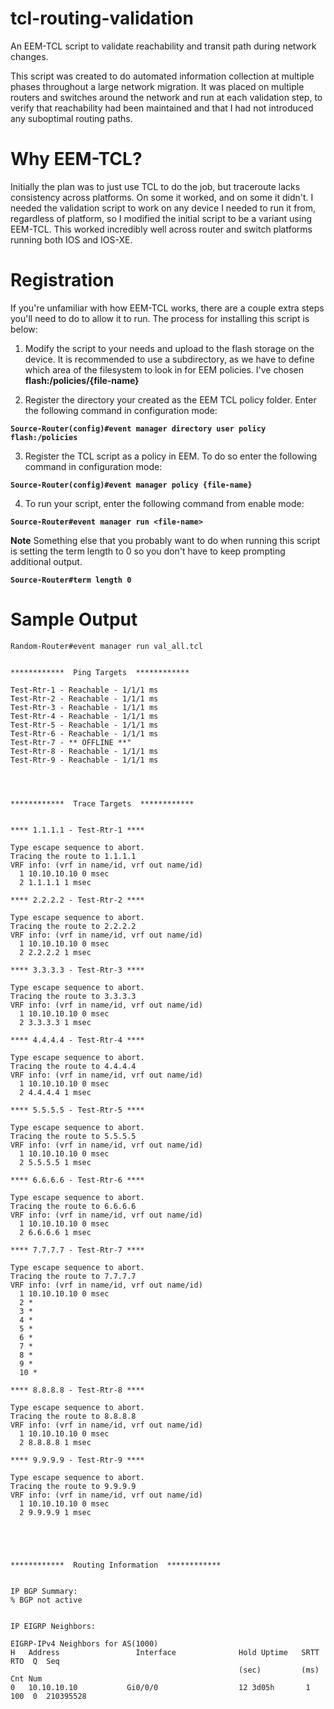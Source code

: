 # tcl-routing-validation
An EEM-TCL script to validate reachability and transit path during network changes.

This script was created to do automated information collection at multiple phases throughout a large network migration. It was placed on multiple routers and switches around the network and run at each validation step, to verify that reachability had been maintained and that I had not introduced any suboptimal routing paths.

# Why EEM-TCL?
Initially the plan was to just use TCL to do the job, but traceroute lacks consistency across platforms.  On some it worked, and on some it didn't. I needed the validation script to work on any device I needed to run it from, regardless of platform, so I modified the initial script to be a variant using EEM-TCL. This worked incredibly well across router and switch platforms running both IOS and IOS-XE.

# Registration
If you're unfamiliar with how EEM-TCL works, there are a couple extra steps you'll need to do to allow it to run. The process for installing this script is below:

1) Modify the script to your needs and upload to the flash storage on the device.  It is recommended to use a subdirectory, as we have to define which area of the filesystem to look in for EEM policies. I've chosen **flash:/policies/{file-name}**

2) Register the directory your created as the EEM TCL policy folder.  Enter the following command in configuration mode: 

**```Source-Router(config)#event manager directory user policy flash:/policies```**

3) Register the TCL script as a policy in EEM. To do so enter the following command in configuration mode:  

**```Source-Router(config)#event manager policy {file-name}```**

4) To run your script, enter the following command from enable mode:  

**```Source-Router#event manager run <file-name>```**

**Note** Something else that you probably want to do when running this script is setting the term length to 0 so you don't have to keep prompting additional output.

**```Source-Router#term length 0```**

# Sample Output
```
Random-Router#event manager run val_all.tcl


************  Ping Targets  ************

Test-Rtr-1 - Reachable - 1/1/1 ms
Test-Rtr-2 - Reachable - 1/1/1 ms
Test-Rtr-3 - Reachable - 1/1/1 ms
Test-Rtr-4 - Reachable - 1/1/1 ms
Test-Rtr-5 - Reachable - 1/1/1 ms
Test-Rtr-6 - Reachable - 1/1/1 ms
Test-Rtr-7 - ** OFFLINE **"
Test-Rtr-8 - Reachable - 1/1/1 ms
Test-Rtr-9 - Reachable - 1/1/1 ms




************  Trace Targets  ************


**** 1.1.1.1 - Test-Rtr-1 **** 
 
Type escape sequence to abort.
Tracing the route to 1.1.1.1
VRF info: (vrf in name/id, vrf out name/id)
  1 10.10.10.10 0 msec
  2 1.1.1.1 1 msec

**** 2.2.2.2 - Test-Rtr-2 **** 
 
Type escape sequence to abort.
Tracing the route to 2.2.2.2
VRF info: (vrf in name/id, vrf out name/id)
  1 10.10.10.10 0 msec
  2 2.2.2.2 1 msec

**** 3.3.3.3 - Test-Rtr-3 **** 
 
Type escape sequence to abort.
Tracing the route to 3.3.3.3
VRF info: (vrf in name/id, vrf out name/id)
  1 10.10.10.10 0 msec
  2 3.3.3.3 1 msec

**** 4.4.4.4 - Test-Rtr-4 **** 
 
Type escape sequence to abort.
Tracing the route to 4.4.4.4
VRF info: (vrf in name/id, vrf out name/id)
  1 10.10.10.10 0 msec
  2 4.4.4.4 1 msec

**** 5.5.5.5 - Test-Rtr-5 **** 
 
Type escape sequence to abort.
Tracing the route to 5.5.5.5
VRF info: (vrf in name/id, vrf out name/id)
  1 10.10.10.10 0 msec
  2 5.5.5.5 1 msec

**** 6.6.6.6 - Test-Rtr-6 **** 
 
Type escape sequence to abort.
Tracing the route to 6.6.6.6
VRF info: (vrf in name/id, vrf out name/id)
  1 10.10.10.10 0 msec
  2 6.6.6.6 1 msec

**** 7.7.7.7 - Test-Rtr-7 **** 
 
Type escape sequence to abort.
Tracing the route to 7.7.7.7
VRF info: (vrf in name/id, vrf out name/id)
  1 10.10.10.10 0 msec
  2 *
  3 *
  4 *
  5 *
  6 *
  7 *
  8 *
  9 *
  10 *

**** 8.8.8.8 - Test-Rtr-8 **** 
 
Type escape sequence to abort.
Tracing the route to 8.8.8.8
VRF info: (vrf in name/id, vrf out name/id)
  1 10.10.10.10 0 msec
  2 8.8.8.8 1 msec

**** 9.9.9.9 - Test-Rtr-9 **** 
 
Type escape sequence to abort.
Tracing the route to 9.9.9.9
VRF info: (vrf in name/id, vrf out name/id)
  1 10.10.10.10 0 msec
  2 9.9.9.9 1 msec





************  Routing Information  ************


IP BGP Summary:
% BGP not active


IP EIGRP Neighbors:

EIGRP-IPv4 Neighbors for AS(1000)
H   Address                 Interface              Hold Uptime   SRTT   RTO  Q  Seq
                                                   (sec)         (ms)       Cnt Num
0   10.10.10.10           Gi0/0/0                  12 3d05h       1   100  0  210395528
```
